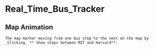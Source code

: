 # Real_Time_Bus_Tracker

## Map Animation 
```The map marker moving from one bus stop to the next on the map by _Clicking_ ** Show stops between MIT and Harvard**.```
